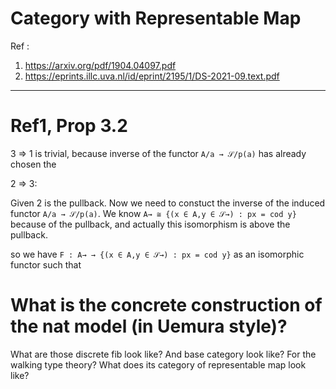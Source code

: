 # Category with Representable Map

Ref :
1. https://arxiv.org/pdf/1904.04097.pdf
2. https://eprints.illc.uva.nl/id/eprint/2195/1/DS-2021-09.text.pdf 

***

# Ref1, Prop 3.2
3 => 1 is trivial, because inverse of the functor `A/a → 𝒮/p(a)` has already chosen the 

2 => 3:

Given 2 is the pullback. Now we need to constuct the inverse of the induced functor `A/a → 𝒮/p(a)`.
We know `A→ ≅ {(x ∈ A,y ∈ 𝒮→) : px = cod y}` because of the pullback, 
and actually this isomorphism is above the pullback.

so we have `F : A→ → {(x ∈ A,y ∈ 𝒮→) : px = cod y}` as an isomorphic functor such that

# What is the concrete construction of the nat model (in Uemura style)?
What are those discrete fib look like? And base category look like? For the walking type theory?
What does its category of representable map look like? 